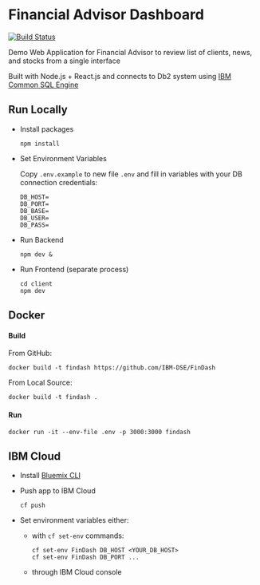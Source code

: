 # Financial Advisor Dashboard
[![Build Status](https://travis-ci.org/IBM-DSE/FinDash.svg?branch=master)](https://travis-ci.org/IBM-DSE/FinDash)

Demo Web Application for Financial Advisor to review list of clients, news, and stocks from a single interface

Built with Node.js + React.js and connects to Db2 system using [IBM Common SQL Engine](https://developer.ibm.com/data/commonsql/)

## Run Locally

- Install packages
  ```
  npm install
  ```

- Set Environment Variables
  
  Copy `.env.example` to new file `.env` and fill in variables with your DB connection credentials:
  ```
  DB_HOST=
  DB_PORT=
  DB_BASE=
  DB_USER=
  DB_PASS=
  ``` 

- Run Backend
  ```
  npm dev &
  ```

- Run Frontend (separate process)
  ```
  cd client
  npm dev
  ```

## Docker

#### Build

From GitHub: 
```
docker build -t findash https://github.com/IBM-DSE/FinDash
```

From Local Source:
```
docker build -t findash .
```

#### Run
```
docker run -it --env-file .env -p 3000:3000 findash
```

## IBM Cloud

- Install [Bluemix CLI](https://console.bluemix.net/docs/cli/index.html)

- Push app to IBM Cloud
  ```
  cf push
  ```
- Set environment variables either:
    - with `cf set-env` commands:
      ```
      cf set-env FinDash DB_HOST <YOUR_DB_HOST>
      cf set-env FinDash DB_PORT ...
      ```
    - through IBM Cloud console